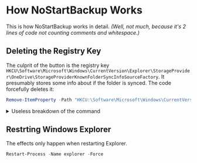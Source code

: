 # How NoStartBackup Works
This is how NoStartBackup works in detail. *(Well, not much, because it's 2 lines of code not counting comments and whitespace.)*

## Deleting the Registry Key
The culprit of the button is the registry key `HKCU\Software\Microsoft\Windows\CurrentVersion\Explorer\StorageProvider\OneDrive\StorageProviderKnownFolderSyncInfoSourceFactory`. It presumably stores some info about if the folder is synced. The code forcefully deletes it:
```powershell
Remove-ItemProperty -Path "HKCU:\Software\Microsoft\Windows\CurrentVersion\Explorer\StorageProvider\OneDrive" -Name "StorageProviderKnownFolderSyncInfoSourceFactory" -Force
```

<details>
  <summary>Useless breakdown of the command</summary>
  `-Path`: Specifies path to the key/item property
  <br/>
  `-Name`: Specifies name of the key/item property
  <br/>
  `-Force`: Forces the deletion
</details>

## Restrting Windows Explorer
The effects only happen when restarting Explorer.
```powershell
Restart-Process -Name explorer -Force
```
